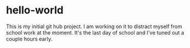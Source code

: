 # hello-world

This is my initial git hub project. I am working on it to distract myself from school work at the moment. It's the last day of school and I've tuned out a couple hours early.
